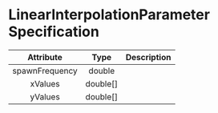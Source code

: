# LinearInterpolationParameter Specification

<!---
@author Aleksandar Ivanov(ivanov0@hm.edu)
-->

| Attribute | Type | Description |
|:---------:|:----:|:-----------:|
spawnFrequency | double |
xValues | double[] |
yValues | double[] |

